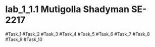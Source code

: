 # lab_1_1.1 Mutigolla Shadyman SE-2217
#Task_1
#Task_2
#Task_3
#Task_4
#Task_5
#Task_6
#Task_7
#Task_8
#Task_9
#Task_10
